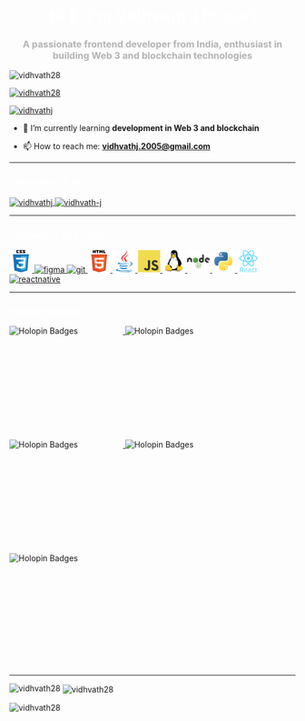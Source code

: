 <h1 align="center" style="color:#ffffff;">Hi 👋, I'm Vidhvath J Poojari</h1>
<h3 align="center" style="color:#b3b3b3;">A passionate frontend developer from India, enthusiast in building Web 3 and blockchain technologies</h3>

<p align="left"> 
  <img src="https://komarev.com/ghpvc/?username=vidhvath28&label=Profile%20views&color=grey&style=flat" alt="vidhvath28" /> 
</p>

<p align="left">
  <a href="https://github.com/ryo-ma/github-profile-trophy"><img src="https://github-profile-trophy.vercel.app/?username=vidhvath28&theme=darkhub&no-bg=true&no-frame=true" alt="vidhvath28" /></a>
</p>

<p align="left"> 
  <a href="https://twitter.com/vidhvathj" target="blank"><img src="https://img.shields.io/twitter/follow/vidhvathj?logo=twitter&style=for-the-badge&color=grey" alt="vidhvathj" /></a>
</p>

- 🌱 I’m currently learning **development in Web 3 and blockchain**

- 📫 How to reach me: **vidhvathj.2005@gmail.com**

---

<h3 align="left" style="color:#ffffff;">Connect with me:</h3>
<p align="left">
  <a href="https://twitter.com/vidhvathj" target="blank">
    <img align="center" src="https://raw.githubusercontent.com/rahuldkjain/github-profile-readme-generator/master/src/images/icons/Social/twitter.svg" alt="vidhvathj" height="30" width="40" />
  </a>
  <a href="https://linkedin.com/in/vidhvath-j" target="blank">
    <img align="center" src="https://raw.githubusercontent.com/rahuldkjain/github-profile-readme-generator/master/src/images/icons/Social/linked-in-alt.svg" alt="vidhvath-j" height="30" width="40" />
  </a>
</p>

---

<h3 align="left" style="color:#ffffff;">Languages and Tools:</h3>
<p align="left">
  <a href="https://www.w3schools.com/css/" target="_blank" rel="noreferrer"> 
    <img src="https://raw.githubusercontent.com/devicons/devicon/master/icons/css3/css3-original-wordmark.svg" alt="css3" width="40" height="40"/> 
  </a>
  <a href="https://www.figma.com/" target="_blank" rel="noreferrer"> 
    <img src="https://www.vectorlogo.zone/logos/figma/figma-icon.svg" alt="figma" width="40" height="40"/> 
  </a>
  <a href="https://git-scm.com/" target="_blank" rel="noreferrer"> 
    <img src="https://www.vectorlogo.zone/logos/git-scm/git-scm-icon.svg" alt="git" width="40" height="40"/> 
  </a>
  <a href="https://www.w3.org/html/" target="_blank" rel="noreferrer"> 
    <img src="https://raw.githubusercontent.com/devicons/devicon/master/icons/html5/html5-original-wordmark.svg" alt="html5" width="40" height="40"/> 
  </a>
  <a href="https://www.java.com" target="_blank" rel="noreferrer"> 
    <img src="https://raw.githubusercontent.com/devicons/devicon/master/icons/java/java-original.svg" alt="java" width="40" height="40"/> 
  </a>
  <a href="https://developer.mozilla.org/en-US/docs/Web/JavaScript" target="_blank" rel="noreferrer"> 
    <img src="https://raw.githubusercontent.com/devicons/devicon/master/icons/javascript/javascript-original.svg" alt="javascript" width="40" height="40"/> 
  </a>
  <a href="https://www.linux.org/" target="_blank" rel="noreferrer"> 
    <img src="https://raw.githubusercontent.com/devicons/devicon/master/icons/linux/linux-original.svg" alt="linux" width="40" height="40"/> 
  </a>
  <a href="https://nodejs.org" target="_blank" rel="noreferrer"> 
    <img src="https://raw.githubusercontent.com/devicons/devicon/master/icons/nodejs/nodejs-original-wordmark.svg" alt="nodejs" width="40" height="40"/> 
  </a>
  <a href="https://www.python.org" target="_blank" rel="noreferrer"> 
    <img src="https://raw.githubusercontent.com/devicons/devicon/master/icons/python/python-original.svg" alt="python" width="40" height="40"/> 
  </a>
  <a href="https://reactjs.org/" target="_blank" rel="noreferrer"> 
    <img src="https://raw.githubusercontent.com/devicons/devicon/master/icons/react/react-original-wordmark.svg" alt="react" width="40" height="40"/> 
  </a>
  <a href="https://reactnative.dev/" target="_blank" rel="noreferrer"> 
    <img src="https://reactnative.dev/img/header_logo.svg" alt="reactnative" width="40" height="40"/> 
  </a>
</p>

---

<h3 align="left" style="color:#ffffff;">Holopin Badges:</h3>
<p align="left">
  <a href="https://www.holopin.io/hacktoberfest2024/userbadge/cm1py7w8z13960ck7yrdpwycq">
    <img src="https://assets.holopin.io/hf2024levels/level0-sloth-code-0-0-0-0.webp" alt="Holopin Badges" width="200" height="200" style="display: inline-block;" />
  </a>
  <a href="https://www.holopin.io/hacktoberfest2024/userbadge/cm20k04nd102650cl666hib3id">
    <img src="https://assets.holopin.io/hf2024levels/level1-sloth-code-coffee-0-0-0.webp" alt="Holopin Badges" width="200" height="200" style="display: inline-block;" />
  </a>
  <a href="https://www.holopin.io/hacktoberfest2024/userbadge/cm21d5fa261370ckx8hcm3qmy">
    <img src="https://assets.holopin.io/hf2024levels/level2-sloth-code-coffee-hoodie-0-0.webp" alt="Holopin Badges" width="200" height="200" style="display: inline-block;" />
  </a>
  <a href="https://www.holopin.io/hacktoberfest2024/userbadge/cm22tueat06210ck35t5qfe6n">
    <img src="https://assets.holopin.io/hf2024levels/level3-sloth-code-coffee-hoodie-witch-0.webp" alt="Holopin Badges" width="200" height="200" style="display: inline-block;" />
  </a>
  <a href="https://www.holopin.io/hacktoberfest2024/userbadge/cm231n6zr12340cl38u8z70yj">
    <img src="https://assets.holopin.io/hf2024levels/level4-sloth-code-coffee-hoodie-witch-moon.webp" alt="Holopin Badges" width="200" height="200" style="display: inline-block;" />
  </a>
</p>

---

<p><img align="left" src="https://github-readme-stats.vercel.app/api/top-langs?username=vidhvath28&show_icons=true&locale=en&layout=compact&theme=dark" alt="vidhvath28" /></p>

<p>&nbsp;<img align="center" src="https://github-readme-stats.vercel.app/api?username=vidhvath28&show_icons=true&locale=en&theme=dark" alt="vidhvath28" /></p>

<p><img align="center" src="https://github-readme-streak-stats.herokuapp.com/?user=vidhvath28&theme=dark" alt="vidhvath28" /></p>
